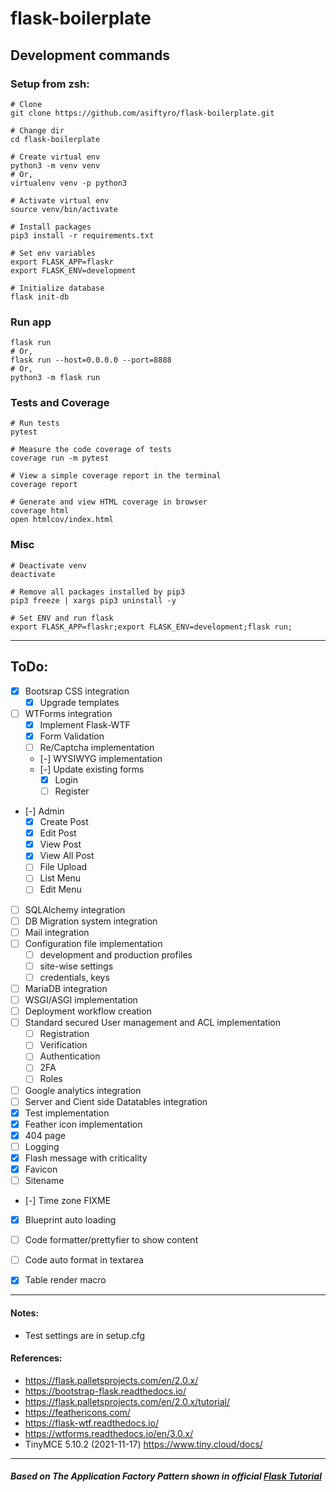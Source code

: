
# flask-boilerplate


## Development commands


### Setup from zsh:

```
# Clone
git clone https://github.com/asiftyro/flask-boilerplate.git

# Change dir
cd flask-boilerplate

# Create virtual env
python3 -m venv venv
# Or,
virtualenv venv -p python3

# Activate virtual env
source venv/bin/activate

# Install packages
pip3 install -r requirements.txt

# Set env variables
export FLASK_APP=flaskr
export FLASK_ENV=development

# Initialize database
flask init-db
```

### Run app

```
flask run
# Or,
flask run --host=0.0.0.0 --port=8888
# Or,
python3 -m flask run
```

### Tests and Coverage

```
# Run tests
pytest

# Measure the code coverage of tests
coverage run -m pytest

# View a simple coverage report in the terminal
coverage report

# Generate and view HTML coverage in browser
coverage html
open htmlcov/index.html
```
  
### Misc  

```
# Deactivate venv
deactivate

# Remove all packages installed by pip3
pip3 freeze | xargs pip3 uninstall -y

# Set ENV and run flask
export FLASK_APP=flaskr;export FLASK_ENV=development;flask run;
```


--------------------------

  
  
## ToDo:

- [x] Bootsrap CSS integration
    - [x] Upgrade templates
- [ ] WTForms integration
    - [x] Implement Flask-WTF
    - [x] Form Validation
	- [ ] Re/Captcha implementation
	- [-] WYSIWYG implementation
	- [-] Update existing forms
    	- [x] Login
    	- [ ] Register
- [-] Admin 
  	- [x] Create Post
  	- [x] Edit Post
  	- [x] View Post
  	- [x] View All Post
	- [ ] File Upload
	- [ ] List Menu
	- [ ] Edit Menu
- [ ] SQLAlchemy integration
- [ ] DB Migration system integration
- [ ] Mail integration
- [ ] Configuration file implementation 
  - [ ] development and production profiles
  - [ ] site-wise settings
  - [ ] credentials, keys
- [ ] MariaDB integration
- [ ] WSGI/ASGI implementation
- [ ] Deployment workflow creation
- [ ] Standard secured User management and ACL implementation  
	- [ ]  Registration
	- [ ]  Verification
	- [ ]  Authentication
	- [ ]  2FA
	- [ ]  Roles
- [ ] Google analytics integration
- [ ] Server and Cient side Datatables integration
- [x] Test implementation
- [x] Feather icon implementation
- [x] 404 page
- [ ] Logging
- [x] Flash message with criticality
- [x] Favicon
- [ ] Sitename
- [-] Time zone FIXME
- [x] Blueprint auto loading
- [ ] Code formatter/prettyfier to show content
- [ ] Code auto format in textarea
- [x] Table render macro



----------------------

#### Notes:
 - Test settings are in setup.cfg

#### References:

- https://flask.palletsprojects.com/en/2.0.x/
- https://bootstrap-flask.readthedocs.io/
- https://flask.palletsprojects.com/en/2.0.x/tutorial/
- https://feathericons.com/
- https://flask-wtf.readthedocs.io/
- https://wtforms.readthedocs.io/en/3.0.x/
- TinyMCE 5.10.2 (2021-11-17) https://www.tiny.cloud/docs/

----------------------


##### Based on The Application Factory Pattern shown in official [Flask Tutorial](https://flask.palletsprojects.com/en/2.0.x/tutorial/)